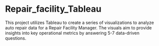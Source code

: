 # Repair_facility_Tableau
This project utilizes Tableau to create a series of visualizations  to analyze auto repair data for a Repair Facility Manager. The visuals aim to provide insights into key operational metrics by answering 5-7 data-driven questions.
